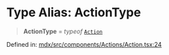 # Type Alias: ActionType

> **ActionType** = *typeof* [`Action`](../functions/Action.md)

Defined in: [mdx/src/components/Actions/Action.tsx:24](https://github.com/laruss/react-text-game/blob/9170bd136d7f37dbbee8bf6f71732f065efa0401/packages/mdx/src/components/Actions/Action.tsx#L24)
